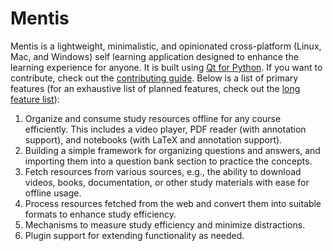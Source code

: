 # Mentis

Mentis is a lightweight, minimalistic, and opinionated cross-platform (Linux, Mac, and Windows) self learning application designed to enhance the learning experience for anyone. It is built using [Qt for Python](https://www.qt.io/qt-for-python). If you want to contribute, check out the [contributing guide](./contributing-guide.md). Below is a list of primary features (for an exhaustive list of planned features, check out the [long feature list](./docs/long-feature-list.md)):

1. Organize and consume study resources offline for any course efficiently. This includes a video player, PDF reader (with annotation support), and notebooks (with LaTeX and annotation support).
2. Building a simple framework for organizing questions and answers, and importing them into a question bank section to practice the concepts.
3. Fetch resources from various sources, e.g., the ability to download videos, books, documentation, or other study materials with ease for offline usage.
4. Process resources fetched from the web and convert them into suitable formats to enhance study efficiency.
5. Mechanisms to measure study efficiency and minimize distractions.
6. Plugin support for extending functionality as needed.
